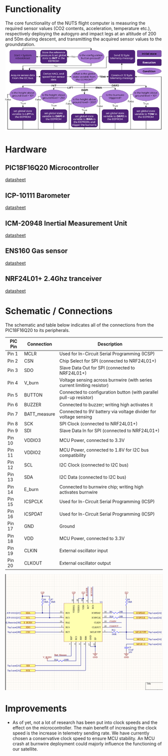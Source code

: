 # Functionality
The core functionality of the NUTS flight computer is measuring the required sensor values (CO2 contents, acceleration, temperature etc.), respectively deploying the autogyro and impact legs at an altitude of 200 and 50m during descent, and transmitting the acquired sensor values to the groundstation.
![Finite State Machine](../img/flowchart.png)

# Hardware
## PIC18F16Q20 Microcontroller
[datasheet](https://ww1.microchip.com/downloads/aemDocuments/documents/MCU08/ProductDocuments/DataSheets/PIC18F06-16Q20-Microcontroller-Data-Sheet-DS40002387.pdf)

## ICP-10111 Barometer
[datasheet](https://invensense.tdk.com/wp-content/uploads/2021/06/DS-000177-ICP-10111-v1.3.pdf)

## ICM-20948 Inertial Measurement Unit
[datasheet](https://invensense.tdk.com/wp-content/uploads/2016/06/DS-000189-ICM-20948-v1.3.pdf)

## ENS160 Gas sensor
[datasheet](https://www.mouser.com/datasheet/2/1081/SC_001224_DS_1_ENS160_Datasheet_Rev_0_95-2258311.pdf)

## NRF24L01+ 2.4Ghz tranceiver
[datasheet](https://docs-be.nordicsemi.com/bundle/nRF24L01P_PS_v1.0/raw/resource/enus/nRF24L01P_PS_v1.0.pdf)

# Schematic / Connections
The schematic and table below indicates all of the connections from the PIC18F16Q20 to its peripherals. 

| **PIC Pin** | **Connection**                           | **Description**                                                                 |
|-------------|-------------------------------------------|---------------------------------------------------------------------------------|
| Pin 1       | MCLR                                      | Used for In-Circuit Serial Programming (ICSP)                                   |
| Pin 2       | CSN                                       | Chip Select for SPI (connected to NRF24L01+)                                    |
| Pin 3       | SDO                                       | Slave Data Out for SPI (connected to NRF24L01+)                                 |
| Pin 4       | V_burn                                    | Voltage sensing across burnwire (with series current limiting resistor)         |
| Pin 5       | BUTTON                                    | Connected to configuration button (with parallel pull-up resistor)              |
| Pin 6       | BUZZER                                    | Connected to buzzer; writing high activates it                                  |
| Pin 7       | BATT_measure                              | Connected to 9V battery via voltage divider for voltage sensing                 |
| Pin 8       | SCK                                       | SPI Clock (connected to NRF24L01+)                                              |
| Pin 9       | SDI                                       | Slave Data In for SPI (connected to NRF24L01+)                                  |
| Pin 10      | VDDIO3                                    | MCU Power, connected to 3.3V                                                    |
| Pin 11      | VDDIO2                                    | MCU Power, connected to 1.8V for I2C bus compatibility                          |
| Pin 12      | SCL                                       | I2C Clock (connected to I2C bus)                                                |
| Pin 13      | SDA                                       | I2C Data (connected to I2C bus)                                                 |
| Pin 14      | E_burn                                    | Connected to burnwire chip; writing high activates burnwire                     |
| Pin 15      | ICSPCLK                                   | Used for In-Circuit Serial Programming (ICSP)                                   |
| Pin 16      | ICSPDAT                                   | Used for In-Circuit Serial Programming (ICSP)                                   |
| Pin 17      | GND                                       | Ground                                                                           |
| Pin 18      | VDD                                       | MCU Power, connected to 3.3V                                                    |
| Pin 19      | CLKIN                                     | External oscillator input                                                       |
| Pin 20      | CLKOUT                                    | External oscillator output                                                      |

![MCU schematic](../img/MCU.png)

# Improvements
 - As of yet, not a lot of research has been put into clock speeds and the effect on the microcontroller. The main benefit of increasing the clock speed is the increase in telemetry sending rate. We have currently chosen a conservative clock speed to ensure MCU stability. An MCU crash at burnwire deployment could majorly influence the functioning of our satellite.
